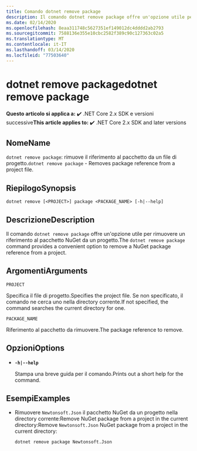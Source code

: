 ```yaml
---
title: Comando dotnet remove package
description: Il comando dotnet remove package offre un'opzione utile per rimuovere il riferimento del pacchetto NuGet a un progetto.
ms.date: 02/14/2020
ms.openlocfilehash: 8eaa311748c5627351ef149012dc4dddd2ab2793
ms.sourcegitcommit: 7588136e355e10cbc2582f389c90c127363c02a5
ms.translationtype: MT
ms.contentlocale: it-IT
ms.lasthandoff: 03/14/2020
ms.locfileid: "77503640"
---
```

# <a name="dotnet-remove-package"></a><span data-ttu-id="81cb2-103">dotnet remove package</span><span class="sxs-lookup"><span data-stu-id="81cb2-103">dotnet remove package</span></span>

<span data-ttu-id="81cb2-104">**Questo articolo si applica a:** ✔️ .NET Core 2.x SDK e versioni successive</span><span class="sxs-lookup"><span data-stu-id="81cb2-104">**This article applies to:** ✔️ .NET Core 2.x SDK and later versions</span></span>

## <a name="name"></a><span data-ttu-id="81cb2-105">Nome</span><span class="sxs-lookup"><span data-stu-id="81cb2-105">Name</span></span>

<span data-ttu-id="81cb2-106">`dotnet remove package`: rimuove il riferimento al pacchetto da un file di progetto.</span><span class="sxs-lookup"><span data-stu-id="81cb2-106">`dotnet remove package` - Removes package reference from a project file.</span></span>

## <a name="synopsis"></a><span data-ttu-id="81cb2-107">Riepilogo</span><span class="sxs-lookup"><span data-stu-id="81cb2-107">Synopsis</span></span>

```dotnetcli
dotnet remove [<PROJECT>] package <PACKAGE_NAME> [-h|--help]
```

## <a name="description"></a><span data-ttu-id="81cb2-108">Descrizione</span><span class="sxs-lookup"><span data-stu-id="81cb2-108">Description</span></span>

<span data-ttu-id="81cb2-109">Il comando `dotnet remove package` offre un'opzione utile per rimuovere un riferimento al pacchetto NuGet da un progetto.</span><span class="sxs-lookup"><span data-stu-id="81cb2-109">The `dotnet remove package` command provides a convenient option to remove a NuGet package reference from a project.</span></span>

## <a name="arguments"></a><span data-ttu-id="81cb2-110">Argomenti</span><span class="sxs-lookup"><span data-stu-id="81cb2-110">Arguments</span></span>

`PROJECT`

<span data-ttu-id="81cb2-111">Specifica il file di progetto.</span><span class="sxs-lookup"><span data-stu-id="81cb2-111">Specifies the project file.</span></span> <span data-ttu-id="81cb2-112">Se non specificato, il comando ne cerca uno nella directory corrente.</span><span class="sxs-lookup"><span data-stu-id="81cb2-112">If not specified, the command searches the current directory for one.</span></span>

`PACKAGE_NAME`

<span data-ttu-id="81cb2-113">Riferimento al pacchetto da rimuovere.</span><span class="sxs-lookup"><span data-stu-id="81cb2-113">The package reference to remove.</span></span>

## <a name="options"></a><span data-ttu-id="81cb2-114">Opzioni</span><span class="sxs-lookup"><span data-stu-id="81cb2-114">Options</span></span>

- **`-h|--help`**

  <span data-ttu-id="81cb2-115">Stampa una breve guida per il comando.</span><span class="sxs-lookup"><span data-stu-id="81cb2-115">Prints out a short help for the command.</span></span>

## <a name="examples"></a><span data-ttu-id="81cb2-116">Esempi</span><span class="sxs-lookup"><span data-stu-id="81cb2-116">Examples</span></span>

- <span data-ttu-id="81cb2-117">Rimuovere `Newtonsoft.Json` il pacchetto NuGet da un progetto nella directory corrente:Remove NuGet package from a project in the current directory:</span><span class="sxs-lookup"><span data-stu-id="81cb2-117">Remove `Newtonsoft.Json` NuGet package from a project in the current directory:</span></span>

  ```dotnetcli
  dotnet remove package Newtonsoft.Json
  ```
